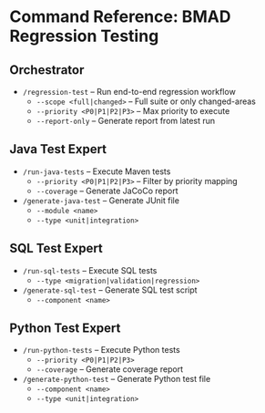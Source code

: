 # Command Reference: BMAD Regression Testing

## Orchestrator
- `/regression-test` – Run end-to-end regression workflow
  - `--scope <full|changed>` – Full suite or only changed-areas
  - `--priority <P0|P1|P2|P3>` – Max priority to execute
  - `--report-only` – Generate report from latest run

## Java Test Expert
- `/run-java-tests` – Execute Maven tests
  - `--priority <P0|P1|P2|P3>` – Filter by priority mapping
  - `--coverage` – Generate JaCoCo report
- `/generate-java-test` – Generate JUnit file
  - `--module <name>`
  - `--type <unit|integration>`

## SQL Test Expert
- `/run-sql-tests` – Execute SQL tests
  - `--type <migration|validation|regression>`
- `/generate-sql-test` – Generate SQL test script
  - `--component <name>`

## Python Test Expert
- `/run-python-tests` – Execute Python tests
  - `--priority <P0|P1|P2|P3>`
  - `--coverage` – Generate coverage report
- `/generate-python-test` – Generate Python test file
  - `--component <name>`
  - `--type <unit|integration>`
